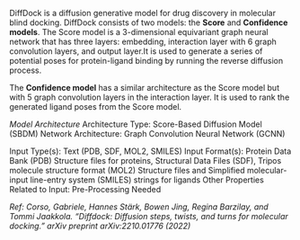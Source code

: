 DiffDock is a diffusion generative model for drug discovery in molecular blind docking. DiffDock consists of two models: the **Score** and **Confidence models**.
The Score model is a 3-dimensional equivariant graph neural network that has three layers: embedding, interaction layer with 6 graph convolution layers, and output layer.It is used to generate a series of potential poses for protein-ligand binding by running the reverse diffusion process.

The **Confidence model** has a similar architecture as the Score model but with 5 graph convolution layers in the interaction layer. It is used to rank the generated ligand poses from the Score model. 

*Model Architecture* 
Architecture Type: Score-Based Diffusion Model (SBDM)
Network Architecture: Graph Convolution Neural Network (GCNN)

Input Type(s): Text (PDB, SDF, MOL2, SMILES)
Input Format(s): Protein Data Bank (PDB) Structure files for proteins, Structural Data Files (SDF), Tripos molecule structure format (MOL2) Structure files and Simplified molecular-input line-entry system (SMILES) strings for ligands
Other Properties Related to Input: Pre-Processing Needed

*Ref:  Corso, Gabriele, Hannes Stärk, Bowen Jing, Regina Barzilay, and Tommi Jaakkola. “Diffdock: Diffusion steps, twists, and turns for molecular docking.” arXiv preprint arXiv:2210.01776 (2022)*
